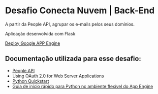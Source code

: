 # Desafio Conecta Nuvem | Back-End

A partir da People API, agrupar os e-mails pelos seus domínios.

Aplicação desenvolvida com Flask

[Deploy Google APP Engine](https://desafio-nuvem.rj.r.appspot.com)

## Documentação utilizada para esse desafio:

* [People API](https://developers.google.com/people/api/rest)
* [Using OAuth 2.0 for Web Server Applications](https://developers.google.com/identity/protocols/oauth2/web-server#prerequisites)
* [Python Quickstart](https://developers.google.com/people/quickstart/python)
* [Guia de início rápido para Python no ambiente flexível do App Engine](https://cloud.google.com/appengine/docs/flexible/python/quickstart?hl=pt-br)